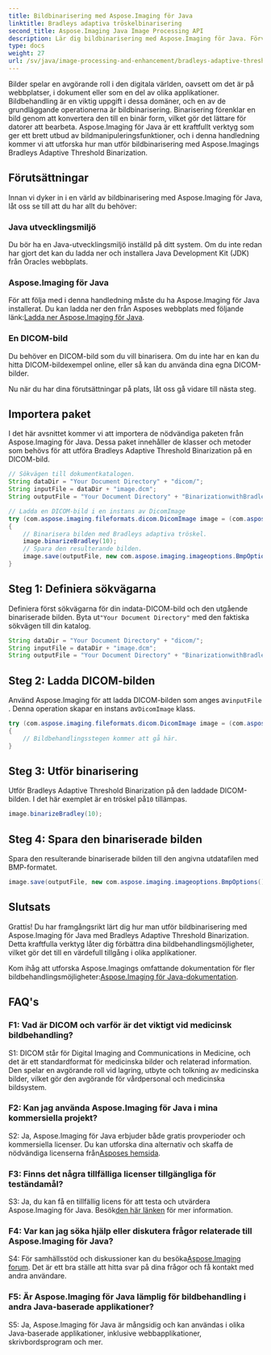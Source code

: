 ```yaml
---
title: Bildbinarisering med Aspose.Imaging för Java
linktitle: Bradleys adaptiva tröskelbinarisering
second_title: Aspose.Imaging Java Image Processing API
description: Lär dig bildbinarisering med Aspose.Imaging för Java. Förvandla DICOM-bilder enkelt. Utforska en steg-för-steg-guide med kodexempel.
type: docs
weight: 27
url: /sv/java/image-processing-and-enhancement/bradleys-adaptive-threshold-binarization/
---
```

Bilder spelar en avgörande roll i den digitala världen, oavsett om det är på webbplatser, i dokument eller som en del av olika applikationer. Bildbehandling är en viktig uppgift i dessa domäner, och en av de grundläggande operationerna är bildbinarisering. Binarisering förenklar en bild genom att konvertera den till en binär form, vilket gör det lättare för datorer att bearbeta. Aspose.Imaging för Java är ett kraftfullt verktyg som ger ett brett utbud av bildmanipuleringsfunktioner, och i denna handledning kommer vi att utforska hur man utför bildbinarisering med Aspose.Imagings Bradleys Adaptive Threshold Binarization. 

## Förutsättningar

Innan vi dyker in i en värld av bildbinarisering med Aspose.Imaging för Java, låt oss se till att du har allt du behöver:

### Java utvecklingsmiljö

Du bör ha en Java-utvecklingsmiljö inställd på ditt system. Om du inte redan har gjort det kan du ladda ner och installera Java Development Kit (JDK) från Oracles webbplats.

### Aspose.Imaging för Java

För att följa med i denna handledning måste du ha Aspose.Imaging för Java installerat. Du kan ladda ner den från Asposes webbplats med följande länk:[Ladda ner Aspose.Imaging för Java](https://releases.aspose.com/imaging/java/).

### En DICOM-bild

Du behöver en DICOM-bild som du vill binarisera. Om du inte har en kan du hitta DICOM-bildexempel online, eller så kan du använda dina egna DICOM-bilder.

Nu när du har dina förutsättningar på plats, låt oss gå vidare till nästa steg.

## Importera paket

I det här avsnittet kommer vi att importera de nödvändiga paketen från Aspose.Imaging för Java. Dessa paket innehåller de klasser och metoder som behövs för att utföra Bradleys Adaptive Threshold Binarization på en DICOM-bild.

```java
// Sökvägen till dokumentkatalogen.
String dataDir = "Your Document Directory" + "dicom/";
String inputFile = dataDir + "image.dcm";
String outputFile = "Your Document Directory" + "BinarizationwithBradleyAdaptiveThreshold_out.bmp";

// Ladda en DICOM-bild i en instans av DicomImage
try (com.aspose.imaging.fileformats.dicom.DicomImage image = (com.aspose.imaging.fileformats.dicom.DicomImage) Image.load(inputFile))
{
    // Binarisera bilden med Bradleys adaptiva tröskel.
    image.binarizeBradley(10);
    // Spara den resulterande bilden.
    image.save(outputFile, new com.aspose.imaging.imageoptions.BmpOptions());
}
```

## Steg 1: Definiera sökvägarna

 Definiera först sökvägarna för din indata-DICOM-bild och den utgående binariserade bilden. Byta ut`"Your Document Directory"` med den faktiska sökvägen till din katalog.

```java
String dataDir = "Your Document Directory" + "dicom/";
String inputFile = dataDir + "image.dcm";
String outputFile = "Your Document Directory" + "BinarizationwithBradleyAdaptiveThreshold_out.bmp";
```

## Steg 2: Ladda DICOM-bilden

Använd Aspose.Imaging för att ladda DICOM-bilden som anges av`inputFile` . Denna operation skapar en instans av`DicomImage` klass.

```java
try (com.aspose.imaging.fileformats.dicom.DicomImage image = (com.aspose.imaging.fileformats.dicom.DicomImage) Image.load(inputFile))
{
    // Bildbehandlingsstegen kommer att gå här.
}
```

## Steg 3: Utför binarisering

 Utför Bradleys Adaptive Threshold Binarization på den laddade DICOM-bilden. I det här exemplet är en tröskel på`10` tillämpas.

```java
image.binarizeBradley(10);
```

## Steg 4: Spara den binariserade bilden

Spara den resulterande binariserade bilden till den angivna utdatafilen med BMP-formatet.

```java
image.save(outputFile, new com.aspose.imaging.imageoptions.BmpOptions());
```

## Slutsats

Grattis! Du har framgångsrikt lärt dig hur man utför bildbinarisering med Aspose.Imaging för Java med Bradleys Adaptive Threshold Binarization. Detta kraftfulla verktyg låter dig förbättra dina bildbehandlingsmöjligheter, vilket gör det till en värdefull tillgång i olika applikationer.

 Kom ihåg att utforska Aspose.Imagings omfattande dokumentation för fler bildbehandlingsmöjligheter:[Aspose.Imaging för Java-dokumentation](https://reference.aspose.com/imaging/java/).

## FAQ's

### F1: Vad är DICOM och varför är det viktigt vid medicinsk bildbehandling?

S1: DICOM står för Digital Imaging and Communications in Medicine, och det är ett standardformat för medicinska bilder och relaterad information. Den spelar en avgörande roll vid lagring, utbyte och tolkning av medicinska bilder, vilket gör den avgörande för vårdpersonal och medicinska bildsystem.

### F2: Kan jag använda Aspose.Imaging för Java i mina kommersiella projekt?

 S2: Ja, Aspose.Imaging för Java erbjuder både gratis provperioder och kommersiella licenser. Du kan utforska dina alternativ och skaffa de nödvändiga licenserna från[Asposes hemsida](https://purchase.aspose.com/buy).

### F3: Finns det några tillfälliga licenser tillgängliga för teständamål?

 S3: Ja, du kan få en tillfällig licens för att testa och utvärdera Aspose.Imaging för Java. Besök[den här länken](https://purchase.aspose.com/temporary-license/) för mer information.

### F4: Var kan jag söka hjälp eller diskutera frågor relaterade till Aspose.Imaging för Java?

 S4: För samhällsstöd och diskussioner kan du besöka[Aspose.Imaging forum](https://forum.aspose.com/). Det är ett bra ställe att hitta svar på dina frågor och få kontakt med andra användare.

### F5: Är Aspose.Imaging för Java lämplig för bildbehandling i andra Java-baserade applikationer?

S5: Ja, Aspose.Imaging för Java är mångsidig och kan användas i olika Java-baserade applikationer, inklusive webbapplikationer, skrivbordsprogram och mer.